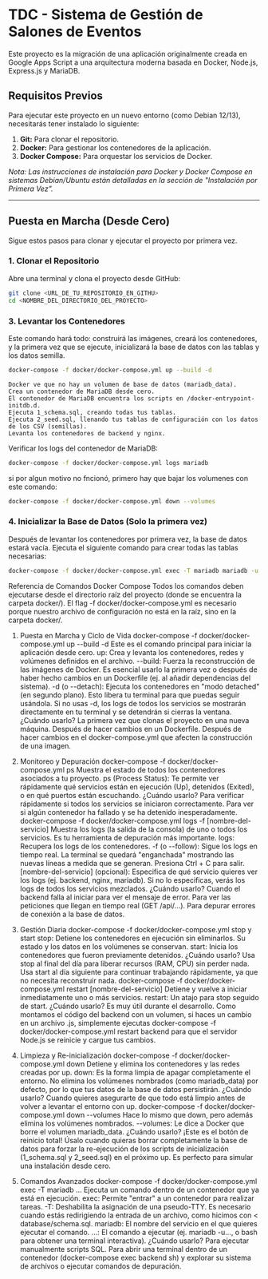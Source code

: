 # TDC - Sistema de Gestión de Salones de Eventos

Este proyecto es la migración de una aplicación originalmente creada en Google Apps Script a una arquitectura moderna basada en Docker, Node.js, Express.js y MariaDB.

## Requisitos Previos

Para ejecutar este proyecto en un nuevo entorno (como Debian 12/13), necesitarás tener instalado lo siguiente:

1.  **Git:** Para clonar el repositorio.
2.  **Docker:** Para gestionar los contenedores de la aplicación.
3.  **Docker Compose:** Para orquestar los servicios de Docker.

*Nota: Las instrucciones de instalación para Docker y Docker Compose en sistemas Debian/Ubuntu están detalladas en la sección de "Instalación por Primera Vez".*

---

## Puesta en Marcha (Desde Cero)
Sigue estos pasos para clonar y ejecutar el proyecto por primera vez.

### 1. Clonar el Repositorio
Abre una terminal y clona el proyecto desde GitHub:
```bash
git clone <URL_DE_TU_REPOSITORIO_EN_GITHU>
cd <NOMBRE_DEL_DIRECTORIO_DEL_PROYECTO>
```


### 3. Levantar los Contenedores
Este comando hará todo: construirá las imágenes, creará los contenedores, y la primera vez que se ejecute, inicializará la base de datos con las tablas y los datos semilla.
```bash
docker-compose -f docker/docker-compose.yml up --build -d
```
    Docker ve que no hay un volumen de base de datos (mariadb_data).
    Crea un contenedor de MariaDB desde cero.
    El contenedor de MariaDB encuentra los scripts en /docker-entrypoint-initdb.d.
    Ejecuta 1_schema.sql, creando todas tus tablas.
    Ejecuta 2_seed.sql, llenando tus tablas de configuración con los datos de los CSV (semillas).
    Levanta los contenedores de backend y nginx.

Verificar los logs del contenedor de MariaDB:
```bash
docker-compose -f docker/docker-compose.yml logs mariadb
```
si por algun motivo no fncionó, primero hay que bajar los volumenes con este comando:
```bash
docker-compose -f docker/docker-compose.yml down --volumes
```

### 4. Inicializar la Base de Datos (Solo la primera vez)
Después de levantar los contenedores por primera vez, la base de datos estará vacía. Ejecuta el siguiente comando para crear todas las tablas necesarias:
```bash
docker-compose -f docker/docker-compose.yml exec -T mariadb mariadb -u rodrigo -pdesa8102test tdc_db < database/schema.sql
```



Referencia de Comandos Docker Compose
Todos los comandos deben ejecutarse desde el directorio raíz del proyecto (donde se encuentra la carpeta docker/). El flag -f docker/docker-compose.yml es necesario porque nuestro archivo de configuración no está en la raíz, sino en la carpeta docker/.

1. Puesta en Marcha y Ciclo de Vida
docker-compose -f docker/docker-compose.yml up --build -d
    Este es el comando principal para iniciar la aplicación desde cero.
    up: Crea y levanta los contenedores, redes y volúmenes definidos en el archivo.
    --build: Fuerza la reconstrucción de las imágenes de Docker. Es esencial usarlo la primera vez o después de haber hecho cambios en un Dockerfile (ej. al añadir dependencias del sistema).
    -d (o --detach): Ejecuta los contenedores en "modo detached" (en segundo plano). Esto libera tu terminal para que puedas seguir usándola. Si no usas -d, los logs de todos los servicios se mostrarán directamente en tu terminal y se detendrán si cierras la ventana.
    ¿Cuándo usarlo?
    La primera vez que clonas el proyecto en una nueva máquina.
    Después de hacer cambios en un Dockerfile.
    Después de hacer cambios en el docker-compose.yml que afecten la construcción de una imagen.

2. Monitoreo y Depuración
docker-compose -f docker/docker-compose.yml ps
    Muestra el estado de todos los contenedores asociados a tu proyecto.
    ps (Process Status): Te permite ver rápidamente qué servicios están en ejecución (Up), detenidos (Exited), o en qué puertos están escuchando.
    ¿Cuándo usarlo?
    Para verificar rápidamente si todos los servicios se iniciaron correctamente.
    Para ver si algún contenedor ha fallado y se ha detenido inesperadamente.
docker-compose -f docker/docker-compose.yml logs -f [nombre-del-servicio]
    Muestra los logs (la salida de la consola) de uno o todos los servicios. Es tu herramienta de depuración más importante.
    logs: Recupera los logs de los contenedores.
    -f (o --follow): Sigue los logs en tiempo real. La terminal se quedará "enganchada" mostrando las nuevas líneas a medida que se generan. Presiona Ctrl + C para salir.
    [nombre-del-servicio] (opcional): Especifica de qué servicio quieres ver los logs (ej. backend, nginx, mariadb). Si no lo especificas, verás los logs de todos los servicios mezclados.
    ¿Cuándo usarlo?
    Cuando el backend falla al iniciar para ver el mensaje de error.
    Para ver las peticiones que llegan en tiempo real (GET /api/...).
    Para depurar errores de conexión a la base de datos.

3. Gestión Diaria
docker-compose -f docker/docker-compose.yml stop y start
stop: Detiene los contenedores en ejecución sin eliminarlos. Su estado y los datos en los volúmenes se conservan.
start: Inicia los contenedores que fueron previamente detenidos.
¿Cuándo usarlo?
Usa stop al final del día para liberar recursos (RAM, CPU) sin perder nada.
Usa start al día siguiente para continuar trabajando rápidamente, ya que no necesita reconstruir nada.
docker-compose -f docker/docker-compose.yml restart [nombre-del-servicio]
Detiene y vuelve a iniciar inmediatamente uno o más servicios.
restart: Un atajo para stop seguido de start.
¿Cuándo usarlo?
Es muy útil durante el desarrollo. Como montamos el código del backend con un volumen, si haces un cambio en un archivo .js, simplemente ejecutas docker-compose -f docker/docker-compose.yml restart backend para que el servidor Node.js se reinicie y cargue tus cambios.

4. Limpieza y Re-inicialización
docker-compose -f docker/docker-compose.yml down
Detiene y elimina los contenedores y las redes creadas por up.
down: Es la forma limpia de apagar completamente el entorno. No elimina los volúmenes nombrados (como mariadb_data) por defecto, por lo que tus datos de la base de datos persistirán.
¿Cuándo usarlo?
Cuando quieres asegurarte de que todo está limpio antes de volver a levantar el entorno con up.
docker-compose -f docker/docker-compose.yml down --volumes
Hace lo mismo que down, pero además elimina los volúmenes nombrados.
--volumes: Le dice a Docker que borre el volumen mariadb_data.
¿Cuándo usarlo?
¡Este es el botón de reinicio total! Úsalo cuando quieras borrar completamente la base de datos para forzar la re-ejecución de los scripts de inicialización (1_schema.sql y 2_seed.sql) en el próximo up. Es perfecto para simular una instalación desde cero.

5. Comandos Avanzados
docker-compose -f docker/docker-compose.yml exec -T mariadb ...
Ejecuta un comando dentro de un contenedor que ya está en ejecución.
exec: Permite "entrar" a un contenedor para realizar tareas.
-T: Deshabilita la asignación de una pseudo-TTY. Es necesario cuando estás redirigiendo la entrada de un archivo, como hicimos con < database/schema.sql.
mariadb: El nombre del servicio en el que quieres ejecutar el comando.
...: El comando a ejecutar (ej. mariadb -u..., o bash para obtener una terminal interactiva).
¿Cuándo usarlo?
Para ejecutar manualmente scripts SQL.
Para abrir una terminal dentro de un contenedor (docker-compose exec backend sh) y explorar su sistema de archivos o ejecutar comandos de depuración.




